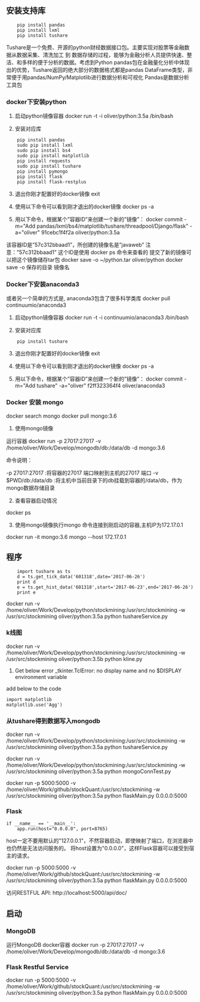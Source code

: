 
## 安装支持库
```
    pip install pandas 
    pip install lxml 
    pip install tushare  
```

 Tushare是一个免费、开源的python财经数据接口包。主要实现对股票等金融数据从数据采集、清洗加工 到 数据存储的过程，能够为金融分析人员提供快速、整洁、和多样的便于分析的数据。考虑到Python pandas包在金融量化分析中体现出的优势，Tushare返回的绝大部分的数据格式都是pandas DataFrame类型，非常便于用pandas/NumPy/Matplotlib进行数据分析和可视化
Pandas是数据分析工具包

### docker下安装python

1. 启动python镜像容器
docker run -t -i oliver/python:3.5a /bin/bash

2. 安装对应库
```
    pip install pandas 
    sudo pip install lxml 
    sudo pip install bs4
    sudo pip install matplotlib
    pip install requests
    sudo pip install tushare 
    pip install pymongo
    pip install flask
    pip install flask-restplus
```

3. 退出你刚才配置好的docker镜像
exit

4. 使用以下命令可以看到刚才退出的docker镜像
docker ps -a

5. 用以下命令，根据某个”容器ID”来创建一个新的”镜像”：
docker commit -m="Add pandas/lxml/bs4/matplotlib/tushare/threadpool/Django/flask" -a="oliver" 91cebc1f4f2a oliver/python:3.5a

该容器ID是”57c312bbaad1”，所创建的镜像名是”javaweb”
注意：”57c312bbaad1” 这个ID是使用 docker ps 命令来查看的
提交了新的镜像可以把这个镜像储存tar包
docker save -o  ~/python.tar  oliver/python
docker  save -o  保存的目录  镜像名

### Docker下安装anaconda3
或者另一个简单的方式是, anaconda3包含了很多科学类库
docker pull continuumio/anaconda3

1. 启动python镜像容器
docker run -t -i continuumio/anaconda3 /bin/bash

2. 安装对应库
```
    pip install tushare 
```

3. 退出你刚才配置好的docker镜像
exit

4. 使用以下命令可以看到刚才退出的docker镜像
docker ps -a

5. 用以下命令，根据某个”容器ID”来创建一个新的”镜像”：
docker commit -m="Add tushare" -a="oliver" f2ff323364f4 oliver/anaconda3

### Docker 安装 mongo

docker search mongo
docker pull mongo:3.6

1. 使用mongo镜像

运行容器
docker run -p 27017:27017 -v /home/oliver/Work/Develop/mongodb/db:/data/db -d mongo:3.6

命令说明：

-p 27017:27017 :将容器的27017 端口映射到主机的27017 端口
-v $PWD/db:/data/db :将主机中当前目录下的db挂载到容器的/data/db，作为mongo数据存储目录

2. 查看容器启动情况

docker ps 

3. 使用mongo镜像执行mongo 命令连接到刚启动的容器,主机IP为172.17.0.1

docker run -it mongo:3.6 mongo --host 172.17.0.1


## 程序

```
    import tushare as ts  
    d = ts.get_tick_data('601318',date='2017-06-26')  
    print d  
    e = ts.get_hist_data('601318',start='2017-06-23',end='2017-06-26')  
    print e  
```

docker run -v /home/oliver/Work/Develop/python/stockmining:/usr/src/stockmining  -w /usr/src/stockmining oliver/python:3.5a python tushareService.py

### k线图

docker run -v /home/oliver/Work/Develop/python/stockmining:/usr/src/stockmining  -w /usr/src/stockmining oliver/python:3.5b python kline.py

1. Get below error
_tkinter.TclError: no display name and no $DISPLAY environment variable

add below to the code
```
import matplotlib
matplotlib.use('Agg')
```

### 从tushare得到数据写入mongodb

docker run -v /home/oliver/Work/Develop/python/stockmining:/usr/src/stockmining  -w /usr/src/stockmining oliver/python:3.5a python tushareService.py

docker run -v /home/oliver/Work/Develop/python/stockmining:/usr/src/stockmining  -w /usr/src/stockmining oliver/python:3.5a python mongoConnTest.py 

docker run -p 5000:5000 -v /home/oliver/Work/github/stockQuant:/usr/src/stockmining  -w /usr/src/stockmining oliver/python:3.5a python flaskMain.py 0.0.0.0:5000


### Flask

```
if __name__ == '__main__':
    app.run(host="0.0.0.0", port=8765)
```

host一定不要用默认的"127.0.0.1"，不然容器启动，即使映射了端口，在浏览器中也仍然是无法访问服务的。
将host设置为"0.0.0.0"，这样Flask容器可以接受到宿主的请求。

docker run -p 5000:5000 -v /home/oliver/Work/github/stockQuant:/usr/src/stockmining  -w /usr/src/stockmining oliver/python:3.5a python flaskMain.py 0.0.0.0:5000

访问RESTFUL API: http://localhost:5000/api/doc/

## 启动

### MongoDB 

运行MongoDB docker容器
docker run -p 27017:27017 -v /home/oliver/Work/Develop/mongodb/db:/data/db -d mongo:3.6

### Flask Restful Service 

docker run -p 5000:5000 -v /home/oliver/Work/github/stockQuant:/usr/src/stockmining  -w /usr/src/stockmining oliver/python:3.5a python flaskMain.py 0.0.0.0:5000